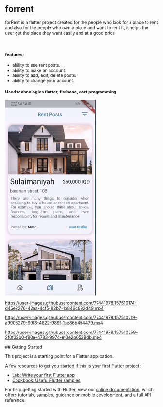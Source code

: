 # forrent

forRent is a flutter project created for the people who look for a place to rent and also for the people 
who own a place and want to rent it, it helps the user get the place they want easily and at a good price 
</br></br></br>

<h4>features:</h4>
<ul>
<li>ability to see rent posts.</li>
<li>ability to make an account.</li>
<li>ability to add, edit, delete posts.</li>
<li>ability to change your account.</li>
</ul>

<h4>Used technologies flutter, firebase, dart programming</h4>
<p>
<img src="assets\images\forent2.gif" alt="gif 2"  />
</p>
<p>

  

https://user-images.githubusercontent.com/77441978/157510174-d45e2276-42aa-4cf5-82b7-1b846c892d49.mp4



https://user-images.githubusercontent.com/77441978/157510219-a9908279-99f3-4622-989f-1ae86b454479.mp4


  

https://user-images.githubusercontent.com/77441978/157510259-2f0f33b0-f90e-4783-9974-ef0e2b6539db.mp4


  


</p>
## Getting Started

This project is a starting point for a Flutter application.

A few resources to get you started if this is your first Flutter project:

- [Lab: Write your first Flutter app](https://flutter.dev/docs/get-started/codelab)
- [Cookbook: Useful Flutter samples](https://flutter.dev/docs/cookbook)

For help getting started with Flutter, view our
[online documentation](https://flutter.dev/docs), which offers tutorials,
samples, guidance on mobile development, and a full API reference.
